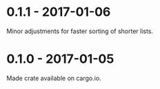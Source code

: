 # 0.1.1 - 2017-01-06
Minor adjustments for faster sorting of shorter lists.

# 0.1.0 - 2017-01-05
Made crate available on cargo.io.
